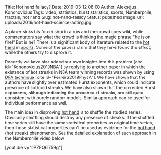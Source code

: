 Title: Hot hand fallacy?
Date: 2019-03-12 08:00
Author: Aleksejus Kononovicius
Tags: video, statistics, burst statistics, sports, Numberphile, fractals, hot hand
Slug: hot-hand-fallacy
Status: published
Image_url: uploads/2019/hot-hand-science-acting.jpg

A player sinks his fourth shot in a row and the crowd goes wild, while
commentators say what the crowd is thinking the magic phrase "he is on fire!"
But is he? There is a significant body of literature related to the [hot hand](/tag/hot-hand/) in
[sports](/tag/sports/). Some of the papers claim that they have found the effect, while the
others try to disprove it.<!--more-->

Recently we have also added our own insights into this problem
[cite id="Kononovicius2019NBA"] by replying to another paper in which the
existence of hot streaks in NBA team winning records was shown by using
[DFA technique]({filename}/articles/2011/multifractality-time-series.md)
[cite id="Ferreira2018PhysA"]. We have shown that the authors have slightly
over estimated Hurst exponents, which could indicate presence of hot/cold
streaks. We have also shown that the corrected Hurst exponents, although
indicating the presence of streaks, are still quite consistent with purely
random models. Similar approach can be used for individual performance as well.

The main idea in disproving [hot hand](/tag/hot-hand/) is to shuffle the studied series. Obviously
shuffling should destroy any presence of streaks. If the shuffled time series
still have the same statistical properties as original time series, then those
statistical properties can't be used as evidence for the [hot hand](/tag/hot-hand/) (hot streak)
phenomenon. See the detailed explanation of such approach in the Numberphile
video below.

[youtube v="bPZFQ6i759g"]
